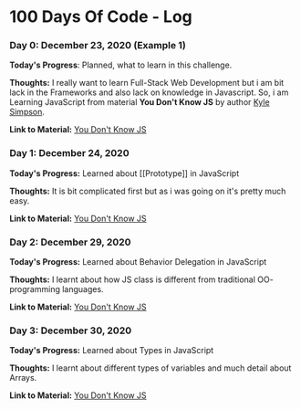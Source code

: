 # 100 Days Of Code - Log


### Day 0: December 23, 2020 (Example 1)
**Today's Progress**: Planned, what to learn in this challenge.

**Thoughts:** I really want to learn Full-Stack Web Development but i am bit lack in the Frameworks and also lack on knowledge in Javascript. So, i am Learning JavaScript from material **You Don't Know JS** by author [Kyle Simpson](http://getify.me/).

**Link to Material:** [You Don't Know JS](https://github.com/getify/You-Dont-Know-JS.git)


### Day 1: December 24, 2020
**Today's Progress:** Learned about \[\[Prototype\]\] in JavaScript

**Thoughts:** It is bit complicated first but as i was going on it's pretty much easy. 

**Link to Material:** [You Don't Know JS](https://github.com/getify/You-Dont-Know-JS.git)


### Day 2: December 29, 2020
**Today's Progress:** Learned about Behavior Delegation in JavaScript

**Thoughts:** I learnt about how JS class is different from traditional OO- programming languages. 

**Link to Material:** [You Don't Know JS](https://github.com/getify/You-Dont-Know-JS.git)


### Day 3: December 30, 2020
**Today's Progress:** Learned about Types in JavaScript

**Thoughts:** I learnt about different types of variables and much detail about Arrays. 

**Link to Material:** [You Don't Know JS](https://github.com/getify/You-Dont-Know-JS.git)
